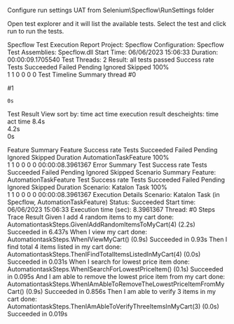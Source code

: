 Configure run settings UAT from Selenium\Specflow\RunSettings folder

Open test explorer and it will list the available tests. Select the test and click run to run the tests.


Specflow Test Execution Report
Project: Specflow
Configuration: Specflow
Test Assemblies: Specflow.dll
Start Time: 06/06/2023 15:06:33
Duration: 00:00:09.1705540
Test Threads: 2
Result: all tests passed
Success rate	Tests	Succeeded	Failed	Pending	Ignored	Skipped
100%	
1	1	0	0	0	0
Test Timeline Summary
thread
#0	
 
 
#1	
 
 	0s
Test Result View
sort by: time act time execution result descheights: time act time
8.4s	 	 
4.2s	 	 
0s	 	 
 	
 
 
 	 
Feature Summary
Feature	Success rate	Tests	Succeeded	Failed	Pending	Ignored	Skipped	Duration
AutomationTaskFeature	100%	
1	1	0	0	0	0	00:00:08.3961367
Error Summary
Test	Success rate	Tests	Succeeded	Failed	Pending	Ignored	Skipped
Scenario Summary
Feature: AutomationTaskFeature
Test	Success rate	Tests	Succeeded	Failed	Pending	Ignored	Skipped	Duration
Scenario: Katalon Task	100%	
1	1	0	0	0	0	00:00:08.3961367
Execution Details
Scenario: Katalon Task (in Specflow, AutomationTaskFeature)
Status: Succeeded
Start time: 06/06/2023 15:06:33
Execution time (sec): 8.3961367
Thread: #0
Steps	Trace	Result
Given I add 4 random items to my cart
done: AutomationtaskSteps.GivenIAddRandomItemsToMyCart(4) (2.2s)
Succeeded in 6.437s
When I view my cart
done: AutomationtaskSteps.WhenIViewMyCart() (0.9s)
Succeeded in 0.93s
Then I find total 4 items listed in my cart
done: AutomationtaskSteps.ThenIFindTotalItemsListedInMyCart(4) (0.0s)
Succeeded in 0.031s
When I search for lowest price item
done: AutomationtaskSteps.WhenISearchForLowestPriceItem() (0.1s)
Succeeded in 0.095s
And I am able to remove the lowest price item from my cart
done: AutomationtaskSteps.WhenIAmAbleToRemoveTheLowestPriceItemFromMyCart() (0.9s)
Succeeded in 0.856s
Then I am able to verify 3 items in my cart
done: AutomationtaskSteps.ThenIAmAbleToVerifyThreeItemsInMyCart(3) (0.0s)
Succeeded in 0.019s



